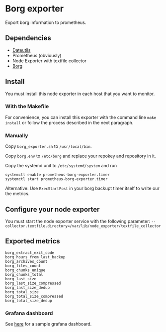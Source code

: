 # Borg exporter

Export borg information to prometheus.

## Dependencies

 * [Dateutils](http://www.fresse.org/dateutils/)
 * Prometheus (obviously)
 * Node Exporter with textfile collector
 * [Borg](https://github.com/borgbackup/borg)

## Install

You must install this node exporter in each host that you want to monitor.

### With the Makefile

For convenience, you can install this exporter with the command line
`make install` or follow the process described in the next paragraph.

### Manually
Copy `borg_exporter.sh` to `/usr/local/bin`.

Copy `borg.env` to `/etc/borg` and replace your repokey and repository in it.

Copy the systemd unit to `/etc/systemd/system` and run 

```
systemctl enable prometheus-borg-exporter.timer
systemctl start prometheus-borg-exporter.timer
```

Alternative: Use `ExecStartPost` in your borg backupt timer itself to write our the metrics.

## Configure your node exporter

You must start the node exporter service with the following parameter: `--collector.textfile.directory=/var/lib/node_exporter/textfile_collector`

## Exported metrics

```
borg_extract_exit_code
borg_hours_from_last_backup
borg_archives_count
borg_files_count
borg_chunks_unique
borg_chunks_total
borg_last_size
borg_last_size_compressed
borg_last_size_dedup
borg_total_size
borg_total_size_compressed
borg_total_size_dedup
```

### Grafana dashboard

See [here](https://grafana.com/dashboards/7856) for a sample grafana dashboard.
